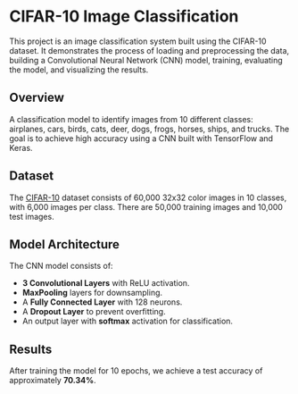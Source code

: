 # CIFAR-10 Image Classification

This project is an image classification system built using the CIFAR-10 dataset. It demonstrates the process of loading and preprocessing the data, building a Convolutional Neural Network (CNN) model, training, evaluating the model, and visualizing the results.

## Overview

A classification model to identify images from 10 different classes: airplanes, cars, birds, cats, deer, dogs, frogs, horses, ships, and trucks. The goal is to achieve high accuracy using a CNN built with TensorFlow and Keras.

## Dataset

The [CIFAR-10](https://www.cs.toronto.edu/~kriz/cifar.html) dataset consists of 60,000 32x32 color images in 10 classes, with 6,000 images per class. There are 50,000 training images and 10,000 test images.

## Model Architecture

The CNN model consists of:

- **3 Convolutional Layers** with ReLU activation.
- **MaxPooling** layers for downsampling.
- A **Fully Connected Layer** with 128 neurons.
- A **Dropout Layer** to prevent overfitting.
- An output layer with **softmax** activation for classification.

## Results

After training the model for 10 epochs, we achieve a test accuracy of approximately **70.34%**.
